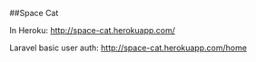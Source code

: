 ##Space Cat

In Heroku: http://space-cat.herokuapp.com/

Laravel basic user auth: http://space-cat.herokuapp.com/home